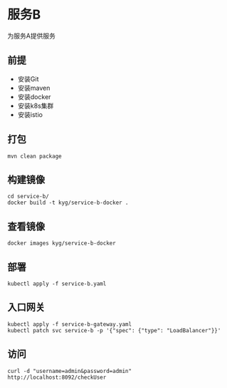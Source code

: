 # 服务B
为服务A提供服务

## 前提
- 安装Git
- 安装maven
- 安装docker
- 安装k8s集群
- 安装istio

## 打包
```
mvn clean package
```

## 构建镜像
```
cd service-b/
docker build -t kyg/service-b-docker .
```

## 查看镜像
```
docker images kyg/service-b-docker
```

## 部署
```
kubectl apply -f service-b.yaml
```

## 入口网关
```
kubectl apply -f service-b-gateway.yaml
kubectl patch svc service-b -p '{"spec": {"type": "LoadBalancer"}}'
```

## 访问
```
curl -d "username=admin&password=admin" http://localhost:8092/checkUser
```